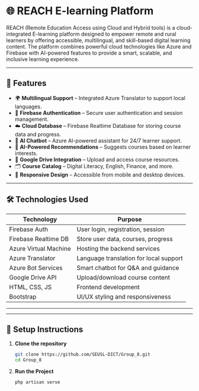 # 🌐 REACH E-learning Platform

REACH (Remote Education Access using Cloud and Hybrid tools) is a cloud-integrated E-learning platform designed to empower remote and rural learners by offering accessible, multilingual, and skill-based digital learning content. The platform combines powerful cloud technologies like Azure and Firebase with AI-powered features to provide a smart, scalable, and inclusive learning experience.

---

## 🚀 Features

- 🌍 **Multilingual Support** – Integrated Azure Translator to support local languages.
- 🔐 **Firebase Authentication** – Secure user authentication and session management.
- ☁️ **Cloud Database** – Firebase Realtime Database for storing course data and progress.
- 🤖 **AI Chatbot** – Azure AI-powered assistant for 24/7 learner support.
- 🧠 **AI-Powered Recommendations** – Suggests courses based on learner interests.
- 📁 **Google Drive Integration** – Upload and access course resources.
- 🗂️ **Course Catalog** – Digital Literacy, English, Finance, and more.
- 📱 **Responsive Design** – Accessible from mobile and desktop devices.

---

## 🛠️ Technologies Used

| Technology         | Purpose                                 |
|--------------------|------------------------------------------|
| Firebase Auth      | User login, registration, session        |
| Firebase Realtime DB | Store user data, courses, progress     |
| Azure Virtual Machine | Hosting the backend services         |
| Azure Translator   | Language translation for local support   |
| Azure Bot Services | Smart chatbot for Q&A and guidance       |
| Google Drive API   | Upload/download course content           |
| HTML, CSS, JS      | Frontend development                     |
| Bootstrap          | UI/UX styling and responsiveness         |

---


---

## 🔧 Setup Instructions

1. **Clone the repository**
   ```bash
   git clone https://github.com/SEUSL-DICT/Group_8.git
   cd Group_8

2. **Run the Project**
   ```bash
   php artisan serve

